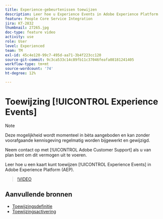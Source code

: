 ```yaml
---
title: Experience-gebeurtenissen toewijzen
description: Leer hoe u Experience Events in Adobe Experience Platform (AEP) in kaart brengt
feature: People Core Service Integration
jira: KT-2832
thumbnail: 27265.jpg
doc-type: feature video
activity: use
role: User
level: Experienced
team: TM
exl-id: 45c4e120-99c7-495d-aa71-3b4f223cc120
source-git-commit: 9c3ca533c14c89fb11c37046feafa08181241405
workflow-type: tm+mt
source-wordcount: '74'
ht-degree: 12%

---
```


# Toewijzing [!UICONTROL Experience Events]

>[!NOTE]
>
>Deze mogelijkheid wordt momenteel in bèta aangeboden en kan zonder voorafgaande kennisgeving regelmatig worden bijgewerkt en gewijzigd.
>
>Neem contact op met [!UICONTROL Adobe Customer Support] als u van plan bent om dit vermogen uit te voeren.

Leer hoe u een kaart kunt toewijzen [!UICONTROL Experience Events] in Adobe Experience Platform (AEP).

>[!VIDEO](https://video.tv.adobe.com/v/27265?quality=12&learn=on)

## Aanvullende bronnen

* [Toewijzingsdefinitie](https://experienceleague.adobe.com/docs/campaign-standard/using/integrating-with-adobe-cloud/adobe-experience-platform/data-connector/aep-mapping-definition.html)
* [Toewijzingsactivering](https://experienceleague.adobe.com/docs/campaign-standard/using/integrating-with-adobe-cloud/adobe-experience-platform/data-connector/aep-mapping-activation.html)
